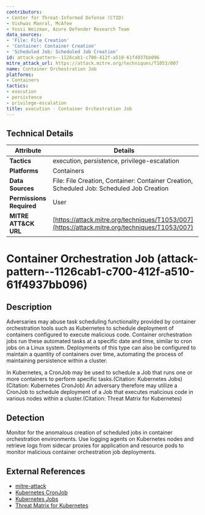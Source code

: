 ```yaml
---
contributors:
- Center for Threat-Informed Defense (CTID)
- Vishwas Manral, McAfee
- Yossi Weizman, Azure Defender Research Team
data_sources:
- 'File: File Creation'
- 'Container: Container Creation'
- 'Scheduled Job: Scheduled Job Creation'
id: attack-pattern--1126cab1-c700-412f-a510-61f4937bb096
mitre_attack_url: https://attack.mitre.org/techniques/T1053/007
name: Container Orchestration Job
platforms:
- Containers
tactics:
- execution
- persistence
- privilege-escalation
title: execution - Container Orchestration Job
---
```


## Technical Details

| Attribute | Details |
|-----------|----------|
| **Tactics** | execution, persistence, privilege-escalation |
| **Platforms** | Containers |
| **Data Sources** | File: File Creation, Container: Container Creation, Scheduled Job: Scheduled Job Creation |
| **Permissions Required** | User |
| **MITRE ATT&CK URL** | [https://attack.mitre.org/techniques/T1053/007](https://attack.mitre.org/techniques/T1053/007) |

# Container Orchestration Job (attack-pattern--1126cab1-c700-412f-a510-61f4937bb096)

## Description
Adversaries may abuse task scheduling functionality provided by container orchestration tools such as Kubernetes to schedule deployment of containers configured to execute malicious code. Container orchestration jobs run these automated tasks at a specific date and time, similar to cron jobs on a Linux system. Deployments of this type can also be configured to maintain a quantity of containers over time, automating the process of maintaining persistence within a cluster.

In Kubernetes, a CronJob may be used to schedule a Job that runs one or more containers to perform specific tasks.(Citation: Kubernetes Jobs)(Citation: Kubernetes CronJob) An adversary therefore may utilize a CronJob to schedule deployment of a Job that executes malicious code in various nodes within a cluster.(Citation: Threat Matrix for Kubernetes)

## Detection
Monitor for the anomalous creation of scheduled jobs in container orchestration environments. Use logging agents on Kubernetes nodes and retrieve logs from sidecar proxies for application and resource pods to monitor malicious container orchestration job deployments. 

## External References
- [mitre-attack](https://attack.mitre.org/techniques/T1053/007)
- [Kubernetes CronJob](https://kubernetes.io/docs/concepts/workloads/controllers/cron-jobs/)
- [Kubernetes Jobs](https://kubernetes.io/docs/concepts/workloads/controllers/job/)
- [Threat Matrix for Kubernetes](https://www.microsoft.com/security/blog/2020/04/02/attack-matrix-kubernetes/)
